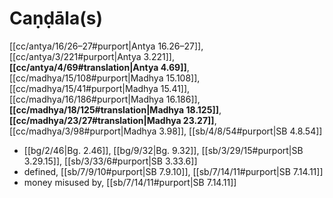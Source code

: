 # Caṇḍāla(s)

[[cc/antya/16/26–27#purport|Antya 16.26–27]], [[cc/antya/3/221#purport|Antya 3.221]], **[[cc/antya/4/69#translation|Antya 4.69]]**, [[cc/madhya/15/108#purport|Madhya 15.108]], [[cc/madhya/15/41#purport|Madhya 15.41]], [[cc/madhya/16/186#purport|Madhya 16.186]], **[[cc/madhya/18/125#translation|Madhya 18.125]]**, **[[cc/madhya/23/27#translation|Madhya 23.27]]**, [[cc/madhya/3/98#purport|Madhya 3.98]], [[sb/4/8/54#purport|SB 4.8.54]]

*  [[bg/2/46|Bg. 2.46]], [[bg/9/32|Bg. 9.32]], [[sb/3/29/15#purport|SB 3.29.15]], [[sb/3/33/6#purport|SB 3.33.6]]
* defined, [[sb/7/9/10#purport|SB 7.9.10]], [[sb/7/14/11#purport|SB 7.14.11]]
* money misused by, [[sb/7/14/11#purport|SB 7.14.11]]
